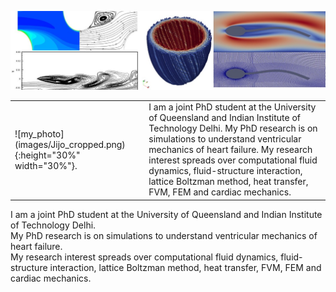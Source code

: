 ![research theme](images/jijo_research.jpg)
<table border="0">
 <tr>
    <td> ![my_photo](images/Jijo_cropped.png){:height="30%" width="30%"}. </td>
    <td> I am a joint PhD student at the University of Queensland and Indian Institute of Technology Delhi.  
My PhD research is on simulations to understand ventricular mechanics of heart failure.  
My research interest spreads over computational fluid dynamics, fluid-structure interaction, lattice Boltzman method, heat transfer, FVM, FEM and cardiac mechanics.  </td>
 </tr>
</table>


I am a joint PhD student at the University of Queensland and Indian Institute of Technology Delhi.  
My PhD research is on simulations to understand ventricular mechanics of heart failure.  
My research interest spreads over computational fluid dynamics, fluid-structure interaction, lattice Boltzman method, heat transfer, FVM, FEM and cardiac mechanics.
